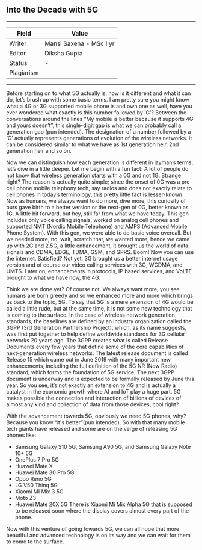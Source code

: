 ## Into the Decade with 5G

---
| Field | Value |
|----|----|
| Writer | Mansi Saxena - MSc I yr|
| Editor | Diksha Gupta   |
| Status | -                       |
| Plagiarism|| 

---

Before starting on to what 5G actually is, how is it different and what it can do, let’s brush up with some basic terms. I am pretty sure you might know what a 4G or 3G supported mobile phone is and own one as well, have you ever wondered what exactly is this number followed by ‘G’? Between the conversations around the lines “My mobile is better because it supports 4G and yours doesn’t”, this single-digit gap is what we can probably call a generation gap (pun intended). The designation of a number followed by a ‘G’ actually represents generations of evolution of the wireless networks. It can be considered similar to what we have as 1st generation heir, 2nd generation heir and so on.

Now we can distinguish how each generation is different in layman’s terms, let’s dive in a little deeper. Let me begin with a fun fact: A lot of people do not know that wireless generation starts with a 0G and not 1G. Strange right? The reason is actually quite simple; since the onset of 0G was a pre-cell phone mobile telephony tech, say radios and does not exactly relate to cell phones in today’s terminology, this pretty little fact is lesser-known. Now as humans, we always want to do more, dive more, this curiosity of ours gave birth to a better version or the next-gen of 0G, better known as 1G. A little bit forward, but hey, still far from what we have today. This gen includes only voice calling signals, worked on analog cell phones and supported NMT (Nordic Mobile Telephone) and AMPS (Advanced Mobile Phone System). With this gen, we were able to do basic voice overcall. But we needed more, no, wait, scratch that, we wanted more, hence we came up with 2G and 2.5G, a little enhancement, it brought us the world of data signals and CDMA, EDGE, TDMA, GSM, and GPRS. Boom! Now you can use the internet. Satisfied? Not yet. 3G brought us a better internet usage version and of course our video calling services with 3G, WCDMA, and UMTS. Later on, enhancements in protocols, IP based services, and VoLTE brought to what we have now, the 4G.

Think we are done yet? Of course not. We always want more, you see humans are born greedy and so we enhanced more and more which brings us back to the topic, 5G. To say that 5G is a mere extension of 4G would be called a little rude, but at the same time, it is not some new technology that is coming to the surface. In the case of wireless network generation standards, the baselines are defined by an industry organization called the 3GPP (3rd Generation Partnership Project), which, as its name suggests, was first put together to help define worldwide standards for 3G cellular networks 20 years ago. The 3GPP creates what is called Release Documents every few years that define some of the core capabilities of next-generation wireless networks. The latest release document is called Release 15 which came out in June 2019 with many important new enhancements, including the full definition of the 5G NR (New Radio) standard, which forms the foundation of 5G service. The next 3GPP document is underway and is expected to be formally released by June this year. So you see, it’s not exactly an extension to 4G and is actually a catalyst in the economic growth where AI and IoT play a huge part. 5G makes possible the connection and interaction of billions of devices of almost any kind and collection of data from those devices, cool right?

With the advancement towards 5G, obviously we need 5G phones, why? Because you know “it's better”(pun intended). So with that many mobile tech giants have released and some are on the verge of releasing 5G phones like:
- Samsung Galaxy S10 5G, Samsung A90 5G, and Samsung Galaxy Note 10+ 5G
- OnePlus 7 Pro 5G
- Huawei Mate X
- Huawei Mate 30 Pro 5G
- Oppo Reno 5G
- LG V50 Thinq 5G
- Xiaomi MI Mix 3 5G
- Moto Z3
- Huawei Mate 20X 5G
There is Xiaomi Mi Mix Alpha 5G that is supposed to be released soon where the display covers almost every part of the phone.

Now with this venture of going towards 5G, we can all hope that more beautiful and advanced technology is on its way and we can wait for them to come to the surface.


